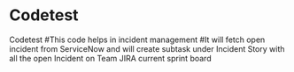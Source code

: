 # Codetest
Codetest
#This code helps in incident management
#It will fetch open incident from ServiceNow and will create subtask under Incident Story with all the open Incident on Team JIRA current sprint board
